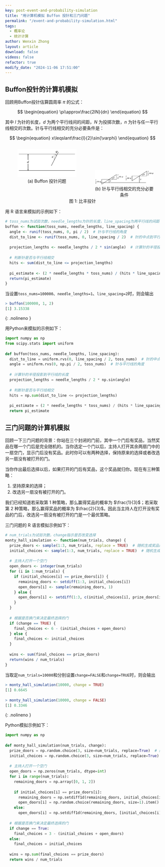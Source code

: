 ```yaml
---
key: post-event-and-probability-simulation
title: "用计算机模拟 Buffon 投针和三门问题"
permalink: "/event-and-probability-simulation.html"
tags:
  - 概率论
  - 统计计算
author: Wenxin Zhong
layout: article
download: false
videos: false
refactor: true
modify_date: "2024-11-06 17:51:00"
---
```


<!--more-->

## Buffon投针的计算机模拟

回顾用Buffon投针估算圆周率 $\pi$ 的公式：

$$
  \begin{equation}
    \pi\approx\frac{2lN}{dn}
  \end{equation}
$$

其中 $l$ 为针的长度，$d$ 为两个平行线间的间距，$N$ 为投掷次数，$n$ 为针与任一平行线相交的次数。针与平行线相交的充分必要条件是：

$$
  \begin{equation}
    x\leqslant\frac{l}{2}\sin{\varphi}
  \end{equation}
$$

<div style="text-align: center;">
   <div style="display: flex; justify-content: center;">
     <figure style="margin-right: 20px; text-align: center; margin-bottom: 0;">
       <img src="/assets/images/picture/event_and_probabity/needle.png" alt="needle" style="width: 300px;">
       <figcaption>(a) Buffon 投针问题</figcaption>
     </figure>
     <figure style="margin-right: 20px; text-align: center; margin-bottom: 0;">
       <img src="/assets/images/picture/event_and_probabity/intersect.png" alt="相交的充要条件" style="width: 300px; margin-top: 68px;">
       <figcaption>(b) 针与平行线相交的充分必要条件</figcaption>
     </figure>
   </div>
   <p style="margin-top: 0;">图 1: 比丰投针</p>
</div>

用 R 语言来模拟的示例如下：

```R
# toss_nums为试验次数，needle_lengths为针的长度，line_spacing为两平行线的间距
buffon <- function(toss_nums, needle_lengths, line_spacing) {
  angle <- runif(toss_nums, 0, pi / 2)  # 针与平行线的角度
  dist_to_line <- runif(toss_nums, 0, line_spacing / 2)  # 针的中点到平行线的距离  
  
  projection_lengths <- needle_lengths / 2 * sin(angle)  # 计算针的半径投影到平行线方向的长度
  
  # 判断针是否与平行线相交
  hits <- sum(dist_to_line <= projection_lengths)
  
  pi_estimate <- (2 * needle_lengths * toss_nums) / (hits * line_spacing)
  return(pi_estimate)
}
```

当设置`toss_nums=100000`、`needle_lengths=1`、`line_spacing=2`时，则会输出

```R
> buffon(100000, 1, 2)
[1] 3.15338
```
{: .nolineno }

用Python来模拟的示例如下：

```python
import numpy as np
from scipy.stats import uniform

def buffon(toss_nums, needle_lengths, line_spacing):
  dist_to_line = uniform.rvs(0, line_spacing / 2, toss_nums)  # 针的中点到平行线的距离
  angle = uniform.rvs(0, np.pi / 2, toss_nums)  # 针与平行线的角度

  # 计算针的半径投影到平行线的长度
  projection_lengths = needle_lengths / 2 * np.sin(angle)

  # 判断针是否与平行线相交
  hits = np.sum(dist_to_line <= projection_lengths)

  pi_estimate = (2 * needle_lengths * toss_nums) / (hits * line_spacing)
  return pi_estimate
```

## 三门问题的计算机模拟

回顾一下三门问题的背景：你站在三个封闭的门前，其中一个门后有奖品，当然奖品在哪一个门后是完全随机的。当你选定一个门以后，主持人打开其余两扇门中的一扇空门，显示门后没有奖品。此时你可以有两种选择，保持原来的选择或者改选另一扇没有被打开的门。

当你作出最后选择以后，如果打开的门后有奖品，这个奖品就归你。现在有三种策略：

1. 坚持原来的选择；
2. 改选另一扇没有被打开的门。

我们已经知道若采取第 1 种策略，那么赢得奖品的概率为 $\frac{1}{3}$；若采取第 2 种策略，那么赢得奖品的概率为 $\frac{2}{3}$。因此当主持人在打开没有奖品的门后，改选另一扇没有被打开的门是一个最优策略。

三门问题的 R 语言模拟示例如下：

```R
# num_trials为试验次数，change指示是否改变选择
monty_hall_simulation <- function(num_trials, change) {
  prize_doors <- sample(1:3, num_trials, replace = TRUE)  # 随机生成奖品的位置 (1, 2, 3表示三个门)
  initial_choices <- sample(1:3, num_trials, replace = TRUE)  # 随机生成初始选择的门
  
  # 主持人打开一个空门  
  open_doors <- integer(num_trials)
  for (i in 1:num_trials) {
    if (initial_choices[i] == prize_doors[i]) {
      remaining_doors <- setdiff(1:3, initial_choices[i])
      open_doors[i] <- sample(remaining_doors, 1)
    } else {
      open_doors[i] <- setdiff(1:3, c(initial_choices[i], prize_doors[i]))
    }
  }
  
  # 根据是否换门来决定最终选择的门
  if (change == TRUE) {
    final_choices <- 6 - (initial_choices + open_doors)
  } else {
    final_choices <- initial_choices
  }
  
  wins <- sum(final_choices == prize_doors)
  return(wins / num_trials)
}
```

当取定`num_trials=10000`和分别设置`change=FALSE`和`change=TRUE`时，则会输出

```R
> monty_hall_simulation(10000, change = TRUE)
[1] 0.6645

> monty_hall_simulation(10000, change = FALSE)
[1] 0.3346
```
{: .nolineno }

Python模拟示例如下：

```python
import numpy as np

def monty_hall_simulation(num_trials, change):
  prize_doors = np.random.choice(3, size=num_trials, replace=True)  # 随机生成奖品的门位置 (0, 1, 2表示三个门)
  initial_choices = np.random.choice(3, size=num_trials, replace=True)  # 随机生成初始选择的门

  # 主持人打开一个空门
  open_doors = np.zeros(num_trials, dtype=int)
  for i in range(num_trials):
    remaining_doors = np.array([0, 1, 2])
    
    if initial_choices[i] == prize_doors[i]:
      remaining_doors = np.setdiff1d(remaining_doors, initial_choices[i])
      open_doors[i] = np.random.choice(remaining_doors, size=1).item()
    else:
      open_doors[i] = np.setdiff1d(remaining_doors, [initial_choices[i], prize_doors[i]]).item()

  # 根据是否换门来决定最终选择的门
  if change == True:
    final_choices = 3 - (initial_choices + open_doors)
  else:
    final_choices = initial_choices

  wins = np.sum(final_choices == prize_doors)
  return wins / num_trials
```
